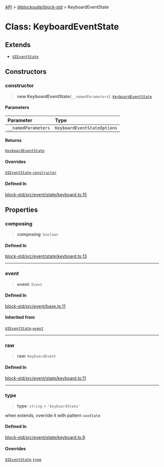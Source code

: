 [API](../../../index.md) > [@blocksuite/block-std](../index.md) > KeyboardEventState

# Class: KeyboardEventState

## Extends

- [`UIEventState`](class.UIEventState.md)

## Constructors

### constructor

> **new KeyboardEventState**(`__namedParameters`): [`KeyboardEventState`](class.KeyboardEventState.md)

#### Parameters

| Parameter | Type |
| :------ | :------ |
| `__namedParameters` | `KeyboardEventStateOptions` |

#### Returns

[`KeyboardEventState`](class.KeyboardEventState.md)

#### Overrides

[`UIEventState`](class.UIEventState.md).[`constructor`](class.UIEventState.md#constructor)

#### Defined In

[block-std/src/event/state/keyboard.ts:15](https://github.com/Saul-Mirone/blocksuite/blob/f2324b82e/packages/block-std/src/event/state/keyboard.ts#L15)

## Properties

### composing

> **composing**: `boolean`

#### Defined In

[block-std/src/event/state/keyboard.ts:13](https://github.com/Saul-Mirone/blocksuite/blob/f2324b82e/packages/block-std/src/event/state/keyboard.ts#L13)

***

### event

> **event**: `Event`

#### Defined In

[block-std/src/event/base.ts:11](https://github.com/Saul-Mirone/blocksuite/blob/f2324b82e/packages/block-std/src/event/base.ts#L11)

#### Inherited from

[`UIEventState`](class.UIEventState.md).[`event`](class.UIEventState.md#event)

***

### raw

> **raw**: `KeyboardEvent`

#### Defined In

[block-std/src/event/state/keyboard.ts:11](https://github.com/Saul-Mirone/blocksuite/blob/f2324b82e/packages/block-std/src/event/state/keyboard.ts#L11)

***

### type

> **type**: `string` = `'keyboardState'`

when extends, override it with pattern `xxxState`

#### Defined In

[block-std/src/event/state/keyboard.ts:9](https://github.com/Saul-Mirone/blocksuite/blob/f2324b82e/packages/block-std/src/event/state/keyboard.ts#L9)

#### Overrides

[`UIEventState`](class.UIEventState.md).[`type`](class.UIEventState.md#type)
